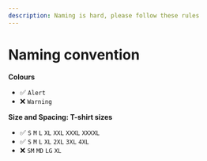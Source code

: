 ```yaml
---
description: Naming is hard, please follow these rules
---
```


# Naming convention

**Colours**

* ✅ `Alert`
* ❌ `Warning`

**Size and Spacing: T-shirt sizes**

* ✅ `S` `M` `L` `XL` `XXL` `XXXL` `XXXXL`
* ✅ `S` `M` `L` `XL` `2XL` `3XL` `4XL`
* ❌ `SM` `MD` `LG` `XL`


